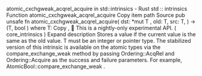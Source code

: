 atomic_cxchgweak_acqrel_acquire in std::intrinsics - Rust
std
::
intrinsics
Function
atomic_cxchgweak_acqrel_acquire
Copy item path
Source
pub unsafe fn atomic_cxchgweak_acqrel_acquire<T>(
    dst:
*mut T
,
    old: T,
    src: T,
) -> (T,
bool
)
where
    T:
Copy
,
🔬
This is a nightly-only experimental API. (
core_intrinsics
)
Expand description
Stores a value if the current value is the same as the
old
value.
T
must be an integer or pointer type.
The stabilized version of this intrinsic is available on the
atomic
types via the
compare_exchange_weak
method by passing
Ordering::AcqRel
and
Ordering::Acquire
as the success and failure parameters.
For example,
AtomicBool::compare_exchange_weak
.